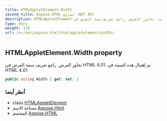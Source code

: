 ```yaml
---
title: HTMLAppletElement.Width
second_title: Aspose.HTML لمرجع .NET API
description: HTMLAppletElement ملكية. تجاوز العرض. راجع تعريف سمة العرض في HTML 4.01. تم إهمال هذه السمة في HTML 4.01.
type: docs
weight: 110
url: /ar/net/aspose.html/htmlappletelement/width/
---
```

## HTMLAppletElement.Width property

تجاوز العرض. راجع تعريف سمة العرض في HTML 4.01. تم إهمال هذه السمة في HTML 4.01.

```csharp
public string Width { get; set; }
```

### أنظر أيضا

* class [HTMLAppletElement](../)
* مساحة الاسم [Aspose.Html](../../htmlappletelement/)
* المجسم [Aspose.HTML](../../../)


